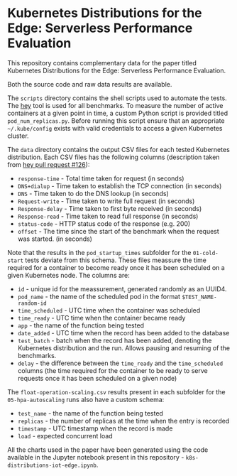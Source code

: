 # Kubernetes Distributions for the Edge: Serverless Performance Evaluation

This repository contains complementary data for the paper titled Kubernetes Distributions for the Edge: Serverless Performance Evaluation.

Both the source code and raw data results are available.

The `scripts` directory contains the shell scripts used to automate the tests. The [hey](https://github.com/rakyll/hey) tool is used for all benchmarks. To measure the number of active containers at a given point in time, a custom Python script is provided titled `pod_num_replicas.py`. Before running this script ensure that an appropriate `~/.kube/config` exists with valid credentials to access a given Kubernetes cluster.

The `data` directory contains the output CSV files for each tested Kubernetes distribution. Each CSV files has the following columns (description taken from [hey pull request #126](https://github.com/rakyll/hey/pull/126/files)):

- `response-time` - Total time taken for request (in seconds)
- `DNS+dialup` - Time taken to establish the TCP connection (in seconds)
- `DNS` - Time taken to do the DNS lookup (in seconds)
- `Request-write` - Time taken to write full request (in seconds)
- `Response-delay` - Time taken to first byte received (in seconds)
- `Response-read` - Time taken to read full response (in seconds)
- `status-code` - HTTP status code of the response (e.g. 200)
- `offset` - The time since the start of the benchmark when the request was started. (in seconds)

Note that the results in the `pod_startup_times` subfolder for the `01-cold-start` tests deviate from this schema. These files meassure the time required for a container to become ready once it has been scheduled on a given Kubernetes node. The columns are:

- `id` - unique id for the meassurement, generated randomly as an UUID4.
- `pod_name` - the name of the scheduled pod in the format `$TEST_NAME-random-id`
- `time_scheduled` - UTC time when the container was scheduled
- `time_ready` - UTC time when the container became ready
- `app` - the name of the function being tested
- `date_added` - UTC time when the record has been added to the database
- `test_batch` - batch when the record has been added, denoting the Kubernetes distribution and the run. Allows pausing and resuming of the benchmarks.
- `delay` - the difference between the `time_ready` and the `time_scheduled` columns (the time required for the container to be ready to serve requests once it has been scheduled on a given node)

The `float-operation-scaling.csv` results present in each subfolder for the `05-hpa-autoscaling` runs also have a custom schema:

- `test_name` - the name of the function being tested
- `replicas` - the number of replicas at the time when the entry is recorded
- `timestamp` - UTC timestamp when the record is made
- `load` - expected concurrent load

All the charts used in the paper have been generated using the code available in the Jupyter notebook present in this repository - `k8s-distributions-iot-edge.ipynb`.